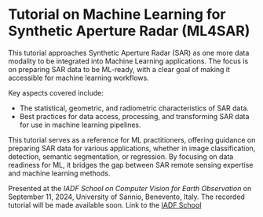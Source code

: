 # Tutorial on Machine Learning for Synthetic Aperture Radar (ML4SAR)

This tutorial approaches Synthetic Aperture Radar (SAR) as one more data modality to be integrated into Machine Learning applications. The focus is on preparing SAR data to be ML-ready, with a clear goal of making it accessible for machine learning workflows.

Key aspects covered include:

- The statistical, geometric, and radiometric characteristics of SAR data.
- Best practices for data access, processing, and transforming SAR data for use in machine learning pipelines.

This tutorial serves as a reference for ML practitioners, offering guidance on preparing SAR data for various applications, whether in image classification, detection, semantic segmentation, or regression. By focusing on data readiness for ML, it bridges the gap between SAR remote sensing expertise and machine learning methods.

Presented at the *IADF School on Computer Vision for Earth Observation* on September 11, 2024, University of Sannio, Benevento, Italy. The recorded tutorial will be made available soon. Link to the [IADF School](https://iadf-school.org/) 

